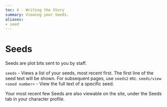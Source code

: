 ```yaml
---
toc: 4 - Writing the Story
summary: Viewing your Seeds.
aliases:
- seed
---
```

# Seeds

Seeds are plot bits sent to you by staff.

`seeds` - Views a list of your seeds, most recent first. The first line of the seed text will be shown. For subsequent pages, use `seeds2` etc.
`seeds/view <seed number>` - View the full text of a specific seed.

Your most recent few Seeds are also viewable on the site, under the Seeds tab in your character profile.